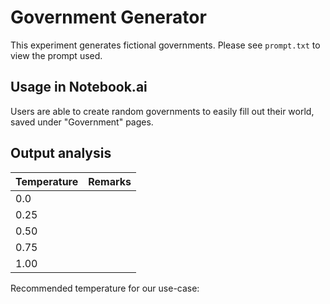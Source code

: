 # Government Generator

This experiment generates fictional governments. Please see `prompt.txt` to view the prompt used.

## Usage in Notebook.ai

Users are able to create random governments to easily fill out their world, saved under "Government" pages.

## Output analysis

| Temperature | Remarks |
|-------------|---------|
| 0.0         |  |
| 0.25        |  |
| 0.50        |  |
| 0.75        |  |
| 1.00        |  |

Recommended temperature for our use-case: 